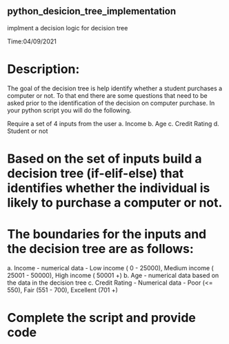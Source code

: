## python_desicion_tree_implementation
 implment a decision logic for decision tree

Time:04/09/2021

# Description:
The goal of the decision tree is help identify whether a student purchases a computer or not. To that end there are some questions that need to be asked prior to the identification of the decision on computer purchase.
In your python script you will do the following.

Require a set of 4 inputs from the user
  a. Income
  b. Age
  c. Credit Rating
  d. Student or not
  
# Based on the set of inputs build a decision tree (if-elif-else) that identifies whether the individual is likely to purchase a computer or not.

# The boundaries for the inputs and the decision tree are as follows:
  a. Income - numerical data - Low income ( 0 - 25000), Medium income ( 25001 - 50000), High income ( 50001 +)
  b. Age - numerical data based on the data in the decision tree
  c. Credit Rating - Numerical data - Poor (<= 550), Fair (551 - 700), Excellent (701 +)
  
# Complete the script and provide code





